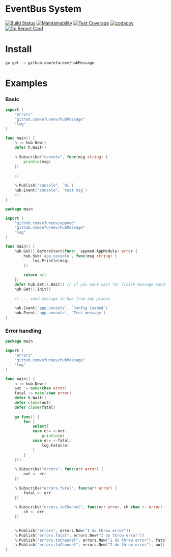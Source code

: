 # EventBus System
[![Build Status](https://travis-ci.org/efureev/hubMessage.svg?branch=master)](https://travis-ci.org/efureev/hubMessage)
[![Maintainability](https://api.codeclimate.com/v1/badges/82d6074b251f785f8c23/maintainability)](https://codeclimate.com/github/efureev/hubMessage/maintainability)
[![Test Coverage](https://api.codeclimate.com/v1/badges/82d6074b251f785f8c23/test_coverage)](https://codeclimate.com/github/efureev/hubMessage/test_coverage)
[![codecov](https://codecov.io/gh/efureev/hubMessage/branch/master/graph/badge.svg)](https://codecov.io/gh/efureev/hubMessage)
[![Go Report Card](https://goreportcard.com/badge/github.com/efureev/hubMessage)](https://goreportcard.com/report/github.com/efureev/hubMessage)

# Install
```bash
go get -u github.com/efureev/hubMessage
```

# Examples
### Basic
```go
import (
	"errors"
	"github.com/efureev/hubMessage"
	"log"
)

func main() {
	h := hub.New()
    defer h.Wait()
	
    h.Subscribe("console", func(msg string) {
        println(msg)
    })
    
	//..
    
    h.Publish("console", `Hi`)
    hub.Event("console", `test msg`)
	//...
}
```

```go
package main

import (
	"github.com/efureev/appmod"
	"github.com/efureev/hubMessage"
	"log"
)

func main() {
    hub.Get().BeforeStart(func(_ appmod.AppModule) error {
        hub.Sub(`app.console`, func(msg string) {
            log.Println(msg)
        })
    
        return nil
    })
    defer hub.Get().Wait() // if you want wait for finish message sending
    hub.Get().Init()
    
    // ... send message to hub from any places
    
    hub.Event(`app.console`, `Config loaded`)
    hub.Event(`app.console`, `Test message`)
}
```

### Error handling
```go
package main

import (
	"errors"
	"github.com/efureev/hubMessage"
	"log"
)

func main() {
	h := hub.New()
    out := make(chan error)
    fatal := make(chan error)
    defer h.Wait()
    defer close(out)
    defer close(fatal)
    
    go func() {
    	for {
            select{
            case e:= <-out:
                println(e)
            case e:= <-fatal:
                log.Fatal(e)
            }
    	}
    }()
    
    h.Subscribe("errors", func(err error) {
        out <- err
    })
    
    h.Subscribe("errors.fatal", func(err error) {
        fatal <- err
    })
    
    h.Subscribe("errors.toChannel", func(err error, ch chan <- error) {
        ch <- err
    })

    
    h.Publish("errors", errors.New("I do throw error"))
    h.Publish("errors.fatal", errors.New("I do throw error"))
    h.Publish("errors.toChannel", errors.New("I do throw error"), fatal)
    h.Publish("errors.toChannel", errors.New("I do throw error"), out)
}
```
